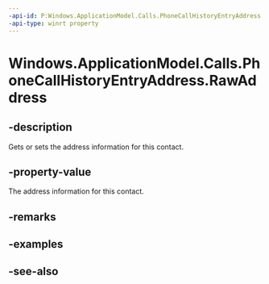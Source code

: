 ----api-id: P:Windows.ApplicationModel.Calls.PhoneCallHistoryEntryAddress.RawAddress
-api-type: winrt property
---<!-- Property syntaxpublic string RawAddress { get;  set; }--># Windows.ApplicationModel.Calls.PhoneCallHistoryEntryAddress.RawAddress## -descriptionGets or sets the address information for this contact.## -property-valueThe address information for this contact.## -remarks## -examples## -see-also